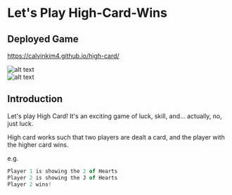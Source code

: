 # Let's Play High-Card-Wins

## Deployed Game

https://calvinkim4.github.io/high-card/

![alt text](https://user-images.githubusercontent.com/10161700/59621767-f69b2880-90fd-11e9-99d0-1c1163caa1ba.png "screenshot")
</br>
![alt text](https://user-images.githubusercontent.com/10161700/59622033-83de7d00-90fe-11e9-8ee5-eed9538c3975.png "screenshot2")


## Introduction

Let's play High Card! It's an exciting game of luck, skill, and... actually, no, just luck.

High card works such that two players are dealt a card, and the player with the higher card wins.

e.g.

```js
Player 1 is showing the 2 of Hearts
Player 2 is showing the J of Hearts
Player 2 wins!
```
